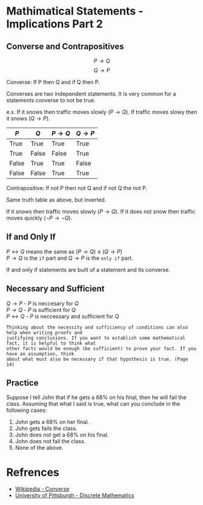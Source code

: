 # Mathimatical Statements - Implications Part 2

## Converse and Contrapositives
$$P\to Q$$
$$Q\to P$$

Converse: If P then Q and if Q then P.

Converses are two independent statements. It is very common for a statements converse to not be true. 

e.x. If it snows then traffic moves slowly ($P \to Q$). If traffic moves slowy then it snows ($Q \to P$).

| $P$ | $Q$ | $P \to Q$| $Q \to P$ |
|-----|-----|----------|-----------|
|True |True| True| True |
|True |False| False| True |
|False |True| True| False |
|False |False| True| True |

Contrapositive: If not P then not Q and if not Q the not P.

Same truth table as above, but inverted.

If it snows then traffic moves slowly ($P \to Q$). If it does not snow then traffic moves quickly ($\neg P \to \neg Q$).

## If and Only If

$P \leftrightarrow Q$ means the same as $(P \to Q) \wedge (Q \to P)$\
$P \to Q$ is the `if` part and $Q \to P$ is the `only if` part.

If and only if statements are built of a statement and its converse.

## Necessary and Sufficient

$Q \to P$ - $P$ is neccesary for $Q$\
$P \to Q$ - $P$ is sufficient for $Q$\
$P \leftrightarrow Q$ - $P$ is neccessary and sufficient for $Q$

```
Thinking about the necessity and sufficiency of conditions can also help when writing proofs and
justifying conclusions. If you want to establish some mathematical fact, it is helpful to think what 
other facts would be enough (be sufficient) to prove your fact. If you have an assumption, think 
about what must also be necessary if that hypothesis is true. (Page 14)
``` 

## Practice 
Suppose I tell John that if he gets a 68% on his final, then he will fail the class. Assuming that what I said is true, what can you conclude in the following cases:
1. John gets a 68% on her final.
2. John gets fails the class.
3. John does not get a 68% on his final.
4. John does not fail the class.
5. None of the above.

# Refrences
 - [Wikipedia - Converse](https://en.wikipedia.org/wiki/Converse_(logic))
 - [University of Pittsburgh - Discrete Mathematics](https://people.cs.pitt.edu/~milos/courses/cs441/lectures/Class1.pdf)
